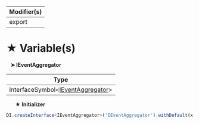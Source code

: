 | Modifier(s)                            |
|----------------------------------------|
| export |

# &#9733; Variable(s)

&nbsp;&nbsp; **&#10148; IEventAggregator**

| Type                        |
|-----------------------------|
| InterfaceSymbol&lt;[IEventAggregator](/kernel/variable/eventaggregator/ieventaggregator.md)&gt; |

&nbsp;&nbsp;&nbsp;&nbsp;&nbsp; **&#9733; Initializer**

```ts
DI.createInterface<IEventAggregator>('IEventAggregator').withDefault(x => x.singleton(EventAggregator))
```
